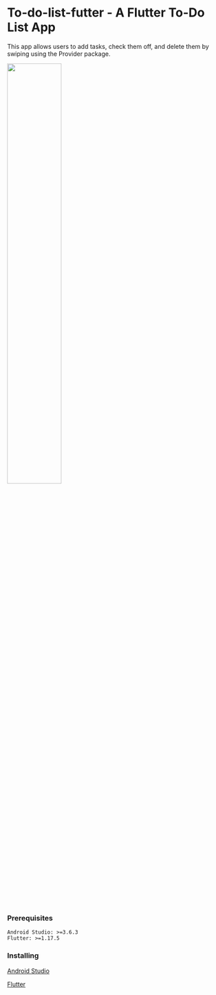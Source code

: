 # To-do-list-futter - A Flutter To-Do List App

This app allows users to add tasks, check them off, and delete them by swiping using the Provider package.

<img src="https://i.imgur.com/mXxLzT7.gif" width="50%"/>
  
### Prerequisites

```
Android Studio: >=3.6.3
Flutter: >=1.17.5
```
### Installing

[Android Studio](https://developer.android.com/studio)

[Flutter](https://flutter.dev/docs/get-started/install)
